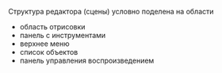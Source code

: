 Структура редактора (сцены) условно поделена на области
- область отрисовки
- панель с инструментами
- верхнее меню
- список объектов
- панель управления воспроизведением
